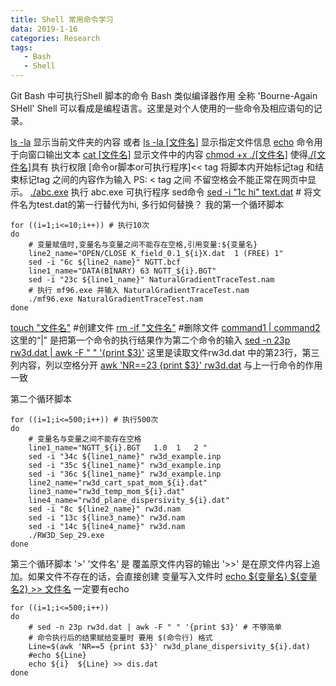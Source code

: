 ```yaml
---
title: Shell 常用命令学习
data: 2019-1-16  
categories: Research
tags:
   - Bash
   - Shell
---
```

Git Bash 中可执行Shell 脚本的命令  Bash 类似编译器作用 全称  'Bourne-Again SHell'
Shell 可以看成是编程语言。这里是对个人使用的一些命令及相应语句的记录。
<!-- more -->

<u>ls  -la</u> 显示当前文件夹的内容 或者 <u>ls -la [文件名]</u> 显示指定文件信息
<u>echo</u> 命令用于向窗口输出文本
<u>cat  [文件名]</u>  显示文件中的内容
<u>chmod +x  ./[文件名]</u>  使得<u>./[文件名]</u>具有 执行权限
[命令or脚本or可执行程序]<< tag   将脚本内开始标记tag 和结束标记tag 之间的内容作为输入
PS: <  tag 之间 不留空格会不能正常在网页中显示。
<u>./abc.exe</u>  执行 abc.exe 可执行程序
sed命令
<u>sed -i "1c hi"  text.dat</u>  # 将文件名为test.dat的第一行替代为hi, 多行如何替换？
我的第一个循环脚本

```shell
for ((i=1;i<=10;i++)) # 执行10次
do
	# 变量赋值时,变量名与变量之间不能存在空格,引用变量:${变量名}
	line2_name="OPEN/CLOSE K_field_0.1_${i}X.dat  1 (FREE) 1" 
	sed -i "6c ${line2_name}" NGTT.bcf
	line1_name="DATA(BINARY) 63 NGTT_${i}.BGT"
	sed -i "23c ${line1_name}" NaturalGradientTraceTest.nam
	# 执行 mf96.exe 并输入 NaturalGradientTraceTest.nam
	./mf96.exe NaturalGradientTraceTest.nam
done
```
<u>touch "文件名"</u>  #创建文件
<u>rm -if "文件名"</u>   #删除文件
<u>command1 | command2</u> 这里的“|” 是把第一个命令的执行结果作为第二个命令的输入
<u>sed -n 23p rw3d.dat | awk -F " " '{print $3}'</u> 这里是读取文件rw3d.dat 中的第23行，第三列内容，列以空格分开
<u>awk 'NR==23 {print $3}' rw3d.dat</u> 与上一行命令的作用一致

第二个循环脚本

```shell
for ((i=1;i<=500;i++)) # 执行500次
do
	# 变量名与变量之间不能存在空格
	line1_name="NGTT_${i}.BGT   1.0  1 	 2 " 
	sed -i "34c ${line1_name}" rw3d_example.inp
	sed -i "35c ${line1_name}" rw3d_example.inp
	sed -i "36c ${line1_name}" rw3d_example.inp
	line2_name="rw3d_cart_spat_mom_${i}.dat"
	line3_name="rw3d_temp_mom_${i}.dat"
	line4_name="rw3d_plane_dispersivity_${i}.dat"
	sed -i "8c ${line2_name}" rw3d.nam
	sed -i "13c ${line3_name}" rw3d.nam
	sed -i "14c ${line4_name}" rw3d.nam
	./RW3D_Sep_29.exe
done
```
第三个循环脚本
'>'  ’文件名‘ 是 覆盖原文件内容的输出 '>>' 是在原文件内容上追加。如果文件不存在的话，会直接创建
变量写入文件时 <u>echo ${变量名}   ${变量名2} >> 文件名</u> 一定要有echo

```shell
for ((i=1;i<=500;i++))
do
	# sed -n 23p rw3d.dat | awk -F " " '{print $3}' # 不够简单
	# 命令执行后的结果赋给变量时 要用 $(命令行) 格式
	Line=$(awk 'NR==5 {print $3}' rw3d_plane_dispersivity_${i}.dat) 
	#echo ${Line}
	echo ${i}  ${Line} >> dis.dat
done
```



